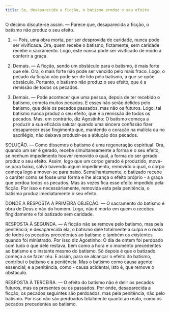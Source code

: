 ```yaml
---
title: Se, desaparecida a ficção, o batismo produz o seu efeito
---
```


O décimo discute-se assim. — Parece que, desaparecida a ficção, o batismo não produz o seu efeito.  

1. — Pois, uma obra morta, por ser desprovida de caridade, nunca pode ser vivificada. Ora, quem recebe o batismo, fictamente, sem caridade recebe o sacramento. Logo, este nunca pode ser vivificado de modo a conferir a graça.  

2. Demais. — A ficção, sendo um obstáculo para o batismo, é mais forte que ele. Ora, o mais forte não pode ser vencido pelo mais fraco. Logo, o pecado da ficção não pode ser de lido pelo batismo, a que se opõe obstáculo. Portanto, o batismo não produz o seu efeito, que é a remissão de todos os pecados.  

3. Demais. — Pode acontecer que uma pessoa, depois de ter recebido o batismo, cometa muitos pecados. E esses não serão delidos pelo batismo, que dele os pecados passados, mas não os futuros. Logo, tal batismo nunca produz o seu efeito, que é a remissão de todos os pecados.  Mas, em contrário, diz Agostinho: O batismo começa a produzir a sua eficácia salutar quando uma sincera confissão fizer desaparecer esse fingimento que, mantendo o coração na malícia ou no sacrilégio, não deixava produzir-se a ablução dos pecados.  

SOLUÇÃO. — Como dissemos o batismo é uma regeneração espiritual. Ora, quando um ser é gerado, recebe simultaneamente a forma e o seu efeito, se nenhum impedimento houver removido o qual, a forma do ser gerado produz o seu efeito. Assim, logo que um corpo gerado é produzido, move-se para baixo, salvo havendo algum impedimento, removido o qual, o corpo começa logo a mover-se para baixo. Semelhantemente, o batizado recebe o caráter como se fosse uma forma e lhe alcança o efeito próprio - a graça que perdoa todos os pecados. Mas às vezes fica esse efeito impedido pela ficção. Por isso e necessàriamente, removida esta pela penitência, o batismo produz imediatamente o seu efeito.  

DONDE A RESPOSTA À PRIMEIRA OBJEÇÃO. — O sacramento do batismo é obra de Deus e não do homem. Logo, não é morto em quem o recebeu fingidamente e foi batizado sem caridade.  

RESPOSTA À SEGUNDA. — A ficção não se remove pelo batismo, mas pela penitência; e desaparecida ela, o batismo dele totalmente a culpa e o reato de todos os pecados precedentes ao batismo e também os existentes quando foi ministrado. Por isso diz Agostinho: O dia de ontem foi perdoado com tudo o que dele restava, bem como a hora e o momento precedentes ao batismo e o instante mesmo do batismo. Só depois é que o batizado começa a se fazer réu. E assim, para se alcançar o efeito do batismo, contribui o batismo e a penitência. Mas o batismo como causa agente essencial; e a penitência, como - causa acidental, isto é, que remove o obstáculo.  

RESPOSTA À TERCEIRA. — O efeito do batismo não é delir os pecados futuros, mas os presentes ou os passados. Por onde, desaparecida a ficção, os pecados seguintes são perdoados, mas pela penitência, não pelo batismo. Por isso não são perdoados totalmente quanto ao reato, como os pecados precedentes ao batismo.